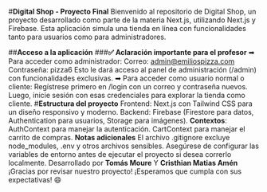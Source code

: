 #**Digital Shop - Proyecto Final**
Bienvenido al repositorio de Digital Shop, un proyecto desarrollado como parte de la materia Next.js, utilizando Next.js y Firebase. Esta aplicación simula una tienda en línea con funcionalidades tanto para usuarios como para administradores.

##**Acceso a la aplicación**
###**✅ Aclaración importante para el profesor**
➡ Para acceder como administrador:
Correo: admin@emiliospizza.com
Contraseña: pizza6
Esto le dará acceso al panel de administración (/admin) con funcionalidades exclusivas.
➡ Para acceder como usuario normal o cliente:
Regístrese primero en /login con un correo y contraseña nuevos.
Luego, inicie sesión con esas credenciales para explorar la tienda como cliente.
#**Estructura del proyecto**
Frontend: Next.js con Tailwind CSS para un diseño responsivo y moderno.
Backend: Firebase (Firestore para datos, Authentication para usuarios, Storage para imágenes).
**Contextos**:
AuthContext para manejar la autenticación.
CartContext para manejar el carrito de compras.
**Notas adicionales**
El archivo .gitignore excluye node_modules, .env y otros archivos sensibles.
Asegúrese de configurar las variables de entorno antes de ejecutar el proyecto si desea correrlo localmente.
Desarrollado por
**Tomás Moure** 
Y
**Cristhian Matias Amén**
¡Gracias por revisar nuestro proyecto!
¡Esperamos que cumpla con sus expectativas! 😄
